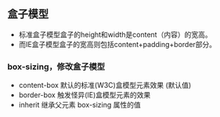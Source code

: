## 盒子模型
- 标准盒子模型盒子的height和width是content（内容）的宽高。
- 而IE盒子模型盒子的宽高则包括content+padding+border部分。
### box-sizing，修改盒子模型
- content-box 默认的标准(W3C)盒模型元素效果 (默认值)
- border-box 触发怪异(IE)盒模型元素的效果
- inherit 继承父元素 box-sizing 属性的值